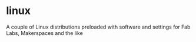 # linux
A couple of Linux distributions preloaded with software and settings for Fab Labs, Makerspaces and the like
